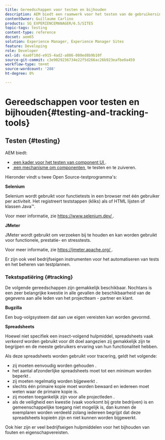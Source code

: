 ```yaml
---
title: Gereedschappen voor testen en bijhouden
description: AEM biedt een raamwerk voor het testen van de gebruikersinterface van componenten en een mechanisme voor het testen en opsporen van fouten in componenten
contentOwner: Guillaume Carlino
products: SG_EXPERIENCEMANAGER/6.5/SITES
topic-tags: testing
content-type: reference
docset: aem65
solution: Experience Manager, Experience Manager Sites
feature: Developing
role: Developer
exl-id: 4aa0f10d-e915-4ad2-a886-080ed8b9b10f
source-git-commit: c3e9029236734e22f5d266ac26b923eafbe0a459
workflow-type: tm+mt
source-wordcount: '288'
ht-degree: 0%

---
```


# Gereedschappen voor testen en bijhouden{#testing-and-tracking-tools}

## Testen {#testing}

AEM biedt:

* [&#x200B; een kader voor het testen van component UI &#x200B;](/help/sites-developing/hobbes.md).
* [&#x200B; een mechanisme om componenten &#x200B;](/help/sites-developing/developer-mode.md) te testen en te zuiveren.

Hieronder vindt u twee Open Source-testprogramma&#39;s:

**Selenium**

Selenium wordt gebruikt voor functietests in een browser met één gebruiker per activiteit. Het registreert teststappen (kliks) als of HTML lijsten of klassen Java™.

Voor meer informatie, zie [&#x200B; https://www.selenium.dev/ &#x200B;](https://www.selenium.dev/).

**JMeter**

JMeter wordt gebruikt om verzoeken bij te houden en kan worden gebruikt voor functionele, prestatie- en stresstests.

Voor meer informatie, zie [&#x200B; https://jmeter.apache.org/ &#x200B;](https://jmeter.apache.org/).

Er zijn ook veel bedrijfseigen instrumenten voor het automatiseren van tests en het beheren van testplannen.

### Tekstspatiëring {#tracking}

De volgende gereedschappen zijn gemakkelijk beschikbaar. Nochtans is een zeer belangrijke kwestie in alle gevallen de beschikbaarheid van de gegevens aan alle leden van het projectteam - partner en klant.

**Bugzilla**

Een bug-volgsysteem dat aan uw eigen vereisten kan worden gevormd.

**Spreadsheets**

Hoewel niet specifiek een insect-volgend hulpmiddel, spreadsheets vaak *verkeerd* worden gebruikt voor dit doel aangezien zij gemakkelijk zijn te begrijpen en de meeste gebruikers ervaring van hun functionaliteit hebben.

Als deze spreadsheets worden gebruikt voor tracering, geldt het volgende:

* zij moeten eenvoudig worden gehouden .
* het aantal afzonderlijke spreadsheets moet tot een minimum worden beperkt .
* zij moeten regelmatig worden bijgewerkt .
* slechts één primaire kopie moet worden bewaard en iedereen moet weten waar de primaire kopie is.
* zij moeten toegankelijk zijn voor alle projectleden .
* als de veiligheid een kwestie (vaak voorkomt bij grote bedrijven) is en gemeenschappelijke toegang niet mogelijk is, dan kunnen de exemplaren worden verdeeld zolang iedereen begrijpt dat deze spreadsheets kopieën zijn en niet kunnen worden bijgewerkt.

Ook hier zijn er veel bedrijfseigen hulpmiddelen voor het bijhouden van fouten en eigenschapvereisten.
